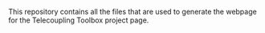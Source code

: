 This repository contains all the files that are used to generate the webpage for the Telecoupling Toolbox project page.
